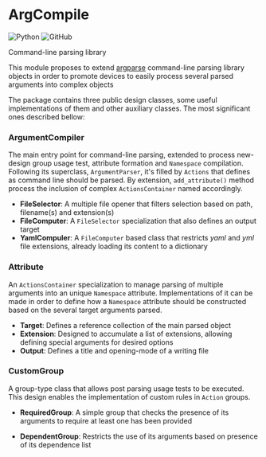 # ArgCompile

![Python](https://img.shields.io/badge/python-3.6-red)
![GitHub](https://img.shields.io/github/license/artu-hnrq/argcompile)

Command-line parsing library

This module proposes to extend [argparse][1] command-line parsing library objects in order to promote devices to easily process several parsed arguments into complex objects

The package contains three public design classes, some useful implementations of them and other auxiliary classes. The most significant ones described bellow:

### ArgumentCompiler
The main entry point for command-line parsing, extended to process new-design group usage test, attribute formation and `Namespace` compilation. Following its superclass, `ArgumentParser`, it's filled by `Actions` that defines as command line should be parsed. By extension, `add_attribute()` method process the inclusion of complex `ActionsContainer` named accordingly.

- **FileSelector**: A multiple file opener that filters selection based on path, filename(s) and extension(s)
- **FileComputer**: A `FileSelector` specialization that also defines an output target
- **YamlCompuler**: A `FileComputer` based class that restricts _yaml_ and _yml_ file extensions, already loading its content to a dictionary

### Attribute
An `ActionsContainer` specialization to manage parsing of multiple arguments into an unique `Namespace` attribute. Implementations of it can be made in order to define how a `Namespace` attribute should be constructed based on the several target arguments parsed.

- **Target**: Defines a reference collection of the main parsed object
- **Extension**: Designed to accumulate a list of extensions, allowing defining special arguments for desired options
- **Output**: Defines a title and opening-mode of a writing file

### CustomGroup
A group-type class that allows post parsing usage tests to be executed. This design enables the implementation of custom rules in `Action` groups.

- **RequiredGroup**: A simple group that checks the presence of its arguments to require at least one has been provided
- **DependentGroup**: Restricts the use of its arguments based on presence of its dependence list

  [1]: https://docs.python.org/3/library/argparse.html
